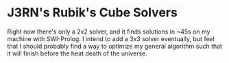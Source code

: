 J3RN's Rubik's Cube Solvers
===========================

Right now there's only a 2x2 solver, and it finds solutions in ~45s on my machine with SWI-Prolog.  I intend to add a 3x3 solver eventually, but feel that I should probably find a way to optimize my general algorithm such that it will finish before the heat death of the universe.
